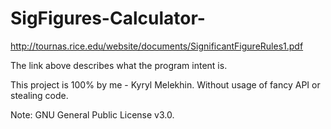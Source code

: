 # SigFigures-Calculator-
http://tournas.rice.edu/website/documents/SignificantFigureRules1.pdf

The link above describes what the program intent is. 

This project is 100% by me  - Kyryl Melekhin. Without usage of fancy API or stealing code.

Note: GNU General Public License v3.0.
